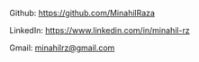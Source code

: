 Github: https://github.com/MinahilRaza

LinkedIn: https://www.linkedin.com/in/minahil-rz

Gmail: minahilrz@gmail.com
